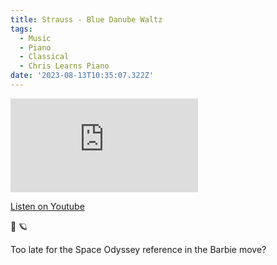 ```yaml
---
title: Strauss - Blue Danube Waltz
tags:
  - Music
  - Piano
  - Classical
  - Chris Learns Piano
date: '2023-08-13T10:35:07.322Z'
---
```


<iframe src="https://www.youtube-nocookie.com/embed/xCrEjqdW8_I?modestbranding=1&showinfo=0&rel=0" title="YouTube video player" frameborder="0" allow="accelerometer; autoplay; encrypted-media; gyroscope; picture-in-picture;" allowfullscreen className="youtube_video"></iframe>

[Listen on Youtube](https://youtu.be/xCrEjqdW8_I)

🚀 🪐

Too late for the Space Odyssey reference in the Barbie move?
